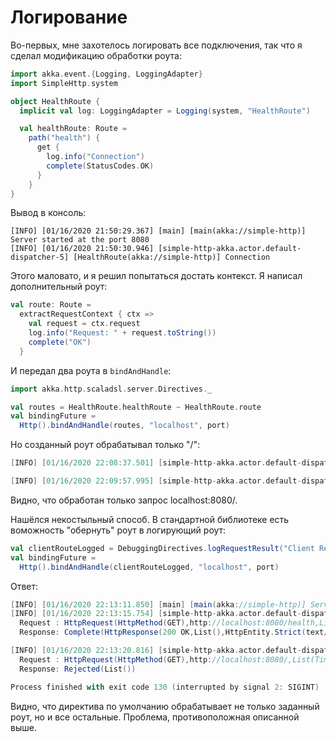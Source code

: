 # Логирование

Во-первых, мне захотелось логировать все подключения, так что я сделал модификацию обработки роута:

```scala
import akka.event.{Logging, LoggingAdapter}
import SimpleHttp.system

object HealthRoute {
  implicit val log: LoggingAdapter = Logging(system, "HealthRoute")

  val healthRoute: Route =
    path("health") {
      get {
        log.info("Connection")
        complete(StatusCodes.OK)
      }
    }
}
```

Вывод в консоль:

```
[INFO] [01/16/2020 21:50:29.367] [main] [main(akka://simple-http)] Server started at the port 8080
[INFO] [01/16/2020 21:50:30.946] [simple-http-akka.actor.default-dispatcher-5] [HealthRoute(akka://simple-http)] Connection
```

Этого маловато, и я решил попытаться достать контекст. Я написал дополнительный роут:

```scala
val route: Route =
  extractRequestContext { ctx =>
    val request = ctx.request
    log.info("Request: " + request.toString())
    complete("OK")
  }

```

И передал два роута в `bindAndHandle`:


```scala
import akka.http.scaladsl.server.Directives._

val routes = HealthRoute.healthRoute ~ HealthRoute.route
val bindingFuture =
  Http().bindAndHandle(routes, "localhost", port)
```

Но созданный роут обрабатывал только "/":

```scala
[INFO] [01/16/2020 22:08:37.501] [simple-http-akka.actor.default-dispatcher-4] [HealthRoute(akka://simple-http)] Request: HttpRequest(HttpMethod(GET),http://localhost:8080/,List(Timeout-Access: <function1>, Host: localhost:8080, User-Agent: Mozilla/5.0 (X11; Linux x86_64; rv:72.0) Gecko/20100101 Firefox/72.0, Accept: text/html, application/xhtml+xml, application/xml;q=0.9, image/webp, */*;q=0.8, Accept-Language: ru-RU, ru;q=0.8, en-US;q=0.5, en;q=0.3, Accept-Encoding: gzip, deflate, DNT: 1, Connection: keep-alive, Upgrade-Insecure-Requests: 1),HttpEntity.Strict(none/none,0 bytes total),HttpProtocol(HTTP/1.1))

[INFO] [01/16/2020 22:09:57.995] [simple-http-akka.actor.default-dispatcher-5] [HealthRoute(akka://simple-http)] Connection
```

Видно, что обработан только запрос localhost:8080/.

Нашёлся некостыльный способ. В стандартной библиотеке есть воможность "обернуть" роут в логирующий роут:

```scala
val clientRouteLogged = DebuggingDirectives.logRequestResult("Client ReST", Logging.InfoLevel)(HealthRoute.healthRoute)
val bindingFuture =
  Http().bindAndHandle(clientRouteLogged, "localhost", port)
```

Ответ:


```scala
[INFO] [01/16/2020 22:13:11.850] [main] [main(akka://simple-http)] Server started at the port 8080
[INFO] [01/16/2020 22:13:15.754] [simple-http-akka.actor.default-dispatcher-4] [akka.actor.ActorSystemImpl(simple-http)] Client ReST: Response for
  Request : HttpRequest(HttpMethod(GET),http://localhost:8080/health,List(Timeout-Access: <function1>, Host: localhost:8080, User-Agent: Mozilla/5.0 (X11; Linux x86_64; rv:72.0) Gecko/20100101 Firefox/72.0, Accept: text/html, application/xhtml+xml, application/xml;q=0.9, image/webp, */*;q=0.8, Accept-Language: ru-RU, ru;q=0.8, en-US;q=0.5, en;q=0.3, Accept-Encoding: gzip, deflate, DNT: 1, Connection: keep-alive, Upgrade-Insecure-Requests: 1, Cache-Control: max-age=0),HttpEntity.Strict(none/none,0 bytes total),HttpProtocol(HTTP/1.1))
  Response: Complete(HttpResponse(200 OK,List(),HttpEntity.Strict(text/plain; charset=UTF-8,2 bytes total),HttpProtocol(HTTP/1.1)))

[INFO] [01/16/2020 22:13:20.816] [simple-http-akka.actor.default-dispatcher-5] [akka.actor.ActorSystemImpl(simple-http)] Client ReST: Response for
  Request : HttpRequest(HttpMethod(GET),http://localhost:8080/,List(Timeout-Access: <function1>, Host: localhost:8080, User-Agent: Mozilla/5.0 (X11; Linux x86_64; rv:72.0) Gecko/20100101 Firefox/72.0, Accept: text/html, application/xhtml+xml, application/xml;q=0.9, image/webp, */*;q=0.8, Accept-Language: ru-RU, ru;q=0.8, en-US;q=0.5, en;q=0.3, Accept-Encoding: gzip, deflate, DNT: 1, Connection: keep-alive, Upgrade-Insecure-Requests: 1),HttpEntity.Strict(none/none,0 bytes total),HttpProtocol(HTTP/1.1))
  Response: Rejected(List())

Process finished with exit code 130 (interrupted by signal 2: SIGINT)
```

Видно, что директива по умолчанию обрабатывает не только заданный роут, но и все остальные. Проблема, противоположная описанной выше. 

